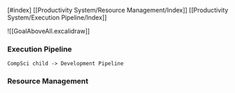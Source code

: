 [#index]
[[Productivity System/Resource Management/Index]]
[[Productivity System/Execution Pipeline/Index]]

![[GoalAboveAll.excalidraw]]

### Execution Pipeline
	CompSci child -> Development Pipeline
### Resource Management
